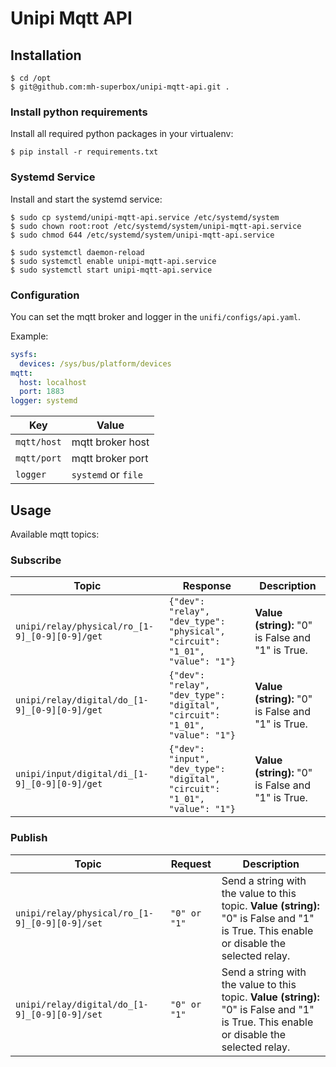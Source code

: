 # Unipi Mqtt API

## Installation

```console
$ cd /opt
$ git@github.com:mh-superbox/unipi-mqtt-api.git . 
```

### Install python requirements

Install all required python packages in your virtualenv:

```console
$ pip install -r requirements.txt
```

### Systemd Service

Install and start the systemd service:

```console
$ sudo cp systemd/unipi-mqtt-api.service /etc/systemd/system
$ sudo chown root:root /etc/systemd/system/unipi-mqtt-api.service
$ sudo chmod 644 /etc/systemd/system/unipi-mqtt-api.service

$ sudo systemctl daemon-reload
$ sudo systemctl enable unipi-mqtt-api.service
$ sudo systemctl start unipi-mqtt-api.service
```

### Configuration

You can set the mqtt broker and logger in the `unifi/configs/api.yaml`.

Example:

```yaml
sysfs:
  devices: /sys/bus/platform/devices
mqtt:
  host: localhost
  port: 1883
logger: systemd
```

Key | Value
------ | ------
`mqtt/host` | mqtt broker host
`mqtt/port` | mqtt broker port
`logger` | `systemd` or `file`

## Usage

Available mqtt topics:

### Subscribe

Topic | Response | Description
------ | ------ | ------
`unipi/relay/physical/ro_[1-9]_[0-9][0-9]/get` | `{"dev": "relay", "dev_type": "physical", "circuit": "1_01", "value": "1"}` | **Value (string):** "0" is False and "1" is True. 
`unipi/relay/digital/do_[1-9]_[0-9][0-9]/get` | `{"dev": "relay", "dev_type": "digital", "circuit": "1_01", "value": "1"}` | **Value (string):** "0" is False and "1" is True. 
`unipi/input/digital/di_[1-9]_[0-9][0-9]/get` | `{"dev": "input", "dev_type": "digital", "circuit": "1_01", "value": "1"}` | **Value (string):** "0" is False and "1" is True. 

### Publish

Topic | Request | Description
------ | ------ | ------
`unipi/relay/physical/ro_[1-9]_[0-9][0-9]/set` | `"0" or "1"` | Send a string with the value to this topic. **Value (string):** "0" is False and "1" is True. This enable or disable the selected relay.
`unipi/relay/digital/do_[1-9]_[0-9][0-9]/set` | `"0" or "1"` | Send a string with the value to this topic. **Value (string):** "0" is False and "1" is True. This enable or disable the selected relay.
